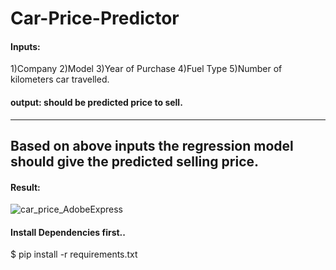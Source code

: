 # Car-Price-Predictor

#### Inputs: 
  1)Company
  2)Model 
  3)Year of Purchase 
  4)Fuel Type 
  5)Number of kilometers car travelled.
#### output: should be predicted price to sell.
------------------------------------------------------------------------------------------------------------------------
## Based on above inputs the regression model should give the predicted selling price.

#### Result:

![car_price_AdobeExpress](https://user-images.githubusercontent.com/71160315/208383301-2d7259fb-0a25-4bec-8073-7ae3bdabd119.gif)

#### Install Dependencies first..

$ pip install -r requirements.txt

